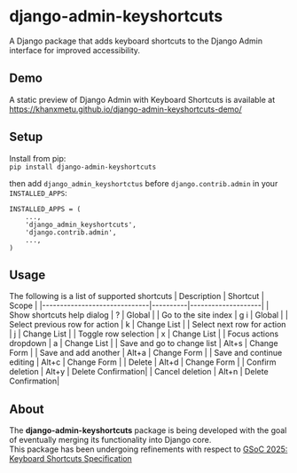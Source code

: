 # django-admin-keyshortcuts
A Django package that adds keyboard shortcuts to the Django Admin interface for improved accessibility.  

## Demo
A static preview of Django Admin with Keyboard Shortcuts is available at https://khanxmetu.github.io/django-admin-keyshortcuts-demo/

## Setup
Install from pip:  
`pip install django-admin-keyshortcuts`

then add `django_admin_keyshortctus` before `django.contrib.admin` in your `INSTALLED_APPS`:

```
INSTALLED_APPS = (
    ...,
    'django_admin_keyshortcuts',
    'django.contrib.admin', 
    ...,
)
```

## Usage
The following is a list of supported shortcuts
| Description                   | Shortcut | Scope              |
|------------------------------|----------|--------------------|
| Show shortcuts help dialog             | ?        | Global             |
| Go to the site index         | g i      | Global             |
| Select previous row for action | k      | Change List        |
| Select next row for action   | j        | Change List        |
| Toggle row selection         | x        | Change List        |
| Focus actions dropdown       | a        | Change List        |
| Save and go to change list   | Alt+s    | Change Form        |
| Save and add another         | Alt+a    | Change Form        |
| Save and continue editing    | Alt+c    | Change Form        |
| Delete                       | Alt+d    | Change Form        |
| Confirm deletion             | Alt+y    | Delete Confirmation|
| Cancel deletion              | Alt+n    | Delete Confirmation|

## About
The **django-admin-keyshortcuts** package is being developed with the goal of eventually merging its functionality into Django core.  
This package has been undergoing refinements with respect to [GSoC 2025: Keyboard Shortcuts Specification](https://docs.google.com/document/d/1sFyl53B4IPWpYX7Q0vJYaNiCaJbe3Ym3_m1Dgk_gmr8/)
